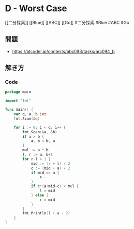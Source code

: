 # D - Worst Case
[[二分探索]] [[Blue]] [[ABC]] [[Go]]
#二分探索 #Blue #ABC #Go 

## 問題
- https://atcoder.jp/contests/abc093/tasks/arc094_b

## 解き方
### Code
```go
package main

import "fmt"

func main() {
	var q, a, b int
	fmt.Scan(&q)

	for i := 0; i < q; i++ {
		fmt.Scan(&a, &b)
		if a > b {
			a, b = b, a
		}
		mul := a * b
		l, r := a, b+1
		for r-l > 1 {
			mid := (r + l) / 2
			c := (mid + a) / 2
			if mid == a {
				c--
			}
			if c*(a+mid-c) < mul {
				l = mid
			} else {
				r = mid
			}
		}
		fmt.Println(l + a - 2)
	}
}
```